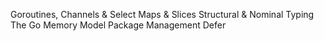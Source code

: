 Goroutines, Channels & Select
Maps & Slices
Structural & Nominal Typing
The Go Memory Model
Package Management
Defer
